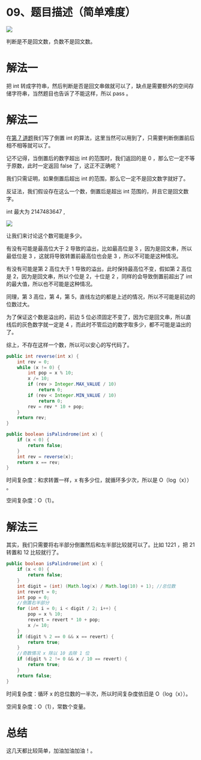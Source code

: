 # 09、题目描述（简单难度）

![](http://windliang.oss-cn-beijing.aliyuncs.com/9_1.jpg)

判断是不是回文数，负数不是回文数。

# 解法一

把 int 转成字符串，然后判断是否是回文串做就可以了，缺点是需要额外的空间存储字符串，当然题目也告诉了不能这样，所以 pass 。

# 解法二

在[第 7 道题](https://leetcode.windliang.cc/leetCode-7-Reverse-Integer.html)我们写了倒置 int 的算法，这里当然可以用到了，只需要判断倒置前后相不相等就可以了。

记不记得，当倒置后的数字超出 int 的范围时，我们返回的是 0 ，那么它一定不等于原数，此时一定返回 false 了，这正不正确呢？

我们只需证明，如果倒置后超出 int 的范围，那么它一定不是回文数字就好了。

反证法，我们假设存在这么一个数，倒置后是超出 int 范围的，并且它是回文数字。

int 最大为 2147483647 ,

![](http://windliang.oss-cn-beijing.aliyuncs.com/9_2.jpg)

让我们来讨论这个数可能是多少。

有没有可能是最高位大于 2 导致的溢出，比如最高位是 3 ，因为是回文串，所以最低位是 3 ，这就将导致转置前最高位也会是 3 ，所以不可能是这种情况。

有没有可能是第 2 高位大于 1 导致的溢出，此时保持最高位不变，假如第 2 高位是 2，因为是回文串，所以个位是 2，十位是 2 ，同样的会导致倒置前超出了 int 的最大值，所以也不可能是这种情况。

同理，第 3 高位，第 4，第 5，直线左边的都是上述的情况，所以不可能是前边的位数过大。

为了保证这个数是溢出的，前边 5 位必须固定不变了，因为它是回文串，所以直线后的灰色数字就一定是 4 ，而此时不管后边的数字取多少，都不可能是溢出的了。

综上，不存在这样一个数，所以可以安心的写代码了。

```java
public int reverse(int x) {
    int rev = 0;
    while (x != 0) {
        int pop = x % 10;
        x /= 10;
        if (rev > Integer.MAX_VALUE / 10)
            return 0;
        if (rev < Integer.MIN_VALUE / 10)
            return 0;
        rev = rev * 10 + pop;
    }
    return rev;
}

public boolean isPalindrome(int x) {
    if (x < 0) {
        return false;
    }
    int rev = reverse(x);
    return x == rev;
}
```

时间复杂度：和求转置一样，x 有多少位，就循环多少次，所以是 O（log（x）） 。

空间复杂度：O（1）。

# 解法三

其实，我们只需要将右半部分倒置然后和左半部比较就可以了。比如 1221 ，把 21 转置和 12 比较就行了。

```java
public boolean isPalindrome(int x) {
    if (x < 0) {
        return false;
    }
    int digit = (int) (Math.log(x) / Math.log(10) + 1); //总位数
    int revert = 0;
    int pop = 0;
    //倒置右半部分 
    for (int i = 0; i < digit / 2; i++) { 
        pop = x % 10;
        revert = revert * 10 + pop;
        x /= 10;
    }
    if (digit % 2 == 0 && x == revert) {
        return true;
    }
    //奇数情况 x 除以 10 去除 1 位
    if (digit % 2 != 0 && x / 10 == revert) { 
        return true;
    }
    return false;
}
```

时间复杂度：循环 x 的总位数的一半次，所以时间复杂度依旧是 O（log（x））。

空间复杂度：O（1），常数个变量。

# 总结

这几天都比较简单，加油加油加油！。